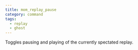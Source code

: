 ```yaml
---
title: mom_replay_pause
category: command
tags:
  - replay
  - ghost
---
```


Toggles pausing and playing of the currently spectated replay.